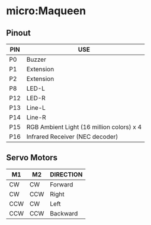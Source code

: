 # micro:Maqueen

## Pinout
PIN | USE
--- | ---
P0 | Buzzer
P1 | Extension
P2 | Extension
P8 | LED-L
P12 | LED-R
P13 | Line-L
P14 | Line-R
P15 | RGB Ambient Light (16 million colors) x 4
P16 | Infrared Receiver (NEC decoder) 

## Servo Motors
M1 | M2 | DIRECTION
-- | -- | ---------
CW | CW | Forward
CW | CCW | Right
CCW | CW | Left
CCW | CCW | Backward
